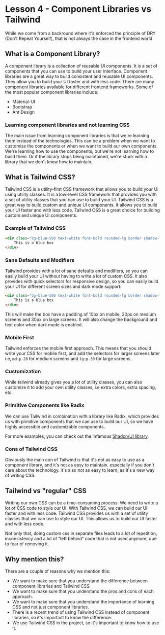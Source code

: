 # Lesson 4 - Component Libraries vs Tailwind

While we come from a backround where it's enforced the principle of DRY (Don't Repeat Yourself), that is not always the case in the frontend world.

## What is a Component Library?

A component library is a collection of reusable UI components. It is a set of components that you can use to build your user interface. Component libraries are a great way to build consistent and reusable UI components. They allow you to build your UI faster and with less code. There are many component libraries available for different frontend frameworks. Some of the most popular component libraries include:

- Material-UI
- Bootstrap
- Ant Design

### Learning component libraries and not learning CSS

The main issue from learning component libraries is that we're learning them instead of the technologies. This can be a problem when we want to customize the components or when we want to build our own components. We're learning how to use the components, but we're not learning how to build them. Or if the library stops being maintained, we're stuck with a library that we don't know how to maintain.

## What is Tailwind CSS?

Tailwind CSS is a utility-first CSS framework that allows you to build your UI using utility classes. It is a low-level CSS framework that provides you with a set of utility classes that you can use to build your UI. Tailwind CSS is a great way to build custom and unique UI components. It allows you to build your UI faster and with less code. Tailwind CSS is a great choice for building custom and unique UI components.

### Example of Tailwind CSS

```html
<div class="bg-blue-500 text-white font-bold rounded-lg border shadow-lg p-10">
    This is a blue box
</div>
```

### Sane Defaults and Modifiers

Tailwind provides with a lot of sane defaults and modifiers, so you can easily build your UI without having to write a lot of custom CSS. It also provides with quick selectors for responsive design, so you can easily build your UI for different screen sizes and dark mode support:

```html
<div class="bg-blue-500 text-white font-bold rounded-lg border shadow-lg p-10 md:p-20 lg:p-30 dark:bg-gray-800 dark:text-gray-200">
    This is a blue box
</div>
```

This will make the box have a padding of 10px on mobile, 20px on medium screens and 30px on large screens. It will also change the background and text color when dark mode is enabled.

### Mobile First

Tailwind enforces the mobile first approach. This means that you should write your CSS for mobile first, and add the selectors for larger screens later i.e, `md:p-20` for medium screens and `lg:p-30` for large screens.

### Customization

While tailwind already gives you a lot of utility classes, you can also customize it to add your own utility classes, i.e extra colors, extra spacing, etc.

### Primitive Components like Radix

We can use Tailwind in combination with a library like Radix, which provides us with primitive components that we can use to build our UI, so we have highly accessible and customizable components.

For more examples, you can check out the infamous [Shadcn/UI library](https://ui.shadcn.com/).

### Cons of Tailwind CSS

Obviously the main con of Tailwind is that it's not as easy to use as a component library, and it's not as easy to maintain, especially if you don't care about the technology. It's also not as easy to learn, as it's a new way of writing CSS.

## Tailwind vs "regular" CSS

Writing our own CSS can be a time-consuming process. We need to write a lot of CSS code to style our UI. With Tailwind CSS, we can build our UI faster and with less code. Tailwind CSS provides us with a set of utility classes that we can use to style our UI. This allows us to build our UI faster and with less code.

Not only that, doing custom css in separate files leads to a lot of repetition, inconsistency and a lot of "left behind" code that is not used anymore, due to fear of removing it.

## Why mention this?

There are a couple of reasons why we mention this:
- We want to make sure that you understand the difference between component libraries and Tailwind CSS.
- We want to make sure that you understand the pros and cons of each approach.
- We want to make sure that you understand the importance of learning CSS and not just component libraries.
- There is a recent trend of using Tailwind CSS instead of component libraries, so it's important to know the difference.
- We use Tailwind CSS in the project, so it's important to know how to use it.